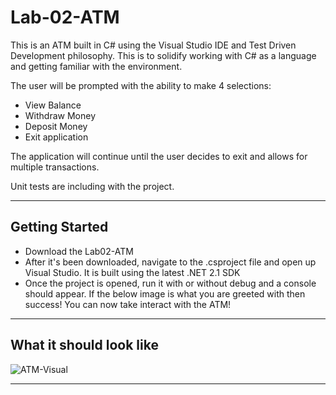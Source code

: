 # Lab-02-ATM

This is an ATM built in C# using the Visual Studio IDE and Test Driven Development philosophy. This is to solidify working with C# as a language and getting familiar with the environment. 

The user will be prompted with the ability to make 4 selections:
* View Balance
* Withdraw Money
* Deposit Money
* Exit application

The application will continue until the user decides to exit and allows for multiple transactions.

Unit tests are including with the project.
***
## Getting Started
* Download the Lab02-ATM
* After it's been downloaded, navigate to the .csproject file and open up Visual Studio. It is built using the latest .NET 2.1 SDK
* Once the project is opened, run it with or without debug and a console should appear. If the below image is what you are greeted with then success! You can now take interact with the ATM!
***
## What it should look like
![ATM-Visual](lab2-atm.PNG)

***
